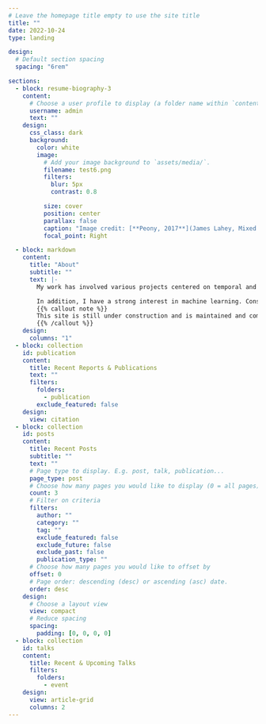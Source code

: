 ```yaml
---
# Leave the homepage title empty to use the site title
title: ""
date: 2022-10-24
type: landing

design:
  # Default section spacing
  spacing: "6rem"

sections:
  - block: resume-biography-3
    content:
      # Choose a user profile to display (a folder name within `content/authors/`)
      username: admin
      text: ""
    design:
      css_class: dark
      background:
        color: white
        image:
          # Add your image background to `assets/media/`.
          filename: test6.png
          filters:
            blur: 5px
            contrast: 0.8

          size: cover
          position: center
          parallax: false
          caption: "Image credit: [**Peony, 2017**](James Lahey, Mixed Media on Canvas)"
          focal_point: Right

  - block: markdown
    content:
      title: "About"
      subtitle: ""
      text: |-
        My work has involved various projects centered on temporal and spatial simulations, with a particular focus on stochastic and physical phenomena. On this website, I will present several significant projects broadly covering the field of computational physics. We will explore the numerical resolution of various types of partial differential equations (PDEs) applied to a wide range of physical phenomena, as well as the use of Monte Carlo simulations for modeling both quantum and classical systems.

        In addition, I have a strong interest in machine learning. Consequently, I will showcase various projects in this field, ranging from biological applications to more physics-oriented topics, such as SIREN and LSTM networks. These projects will cover classical regression and classification problems, as well as more complex topics, including the study of generative adversarial networks (GANs) and diffusion models.
        {{% callout note %}}
        This site is still under construction and is maintained and complete during my free time, feel free to contact me if you have any suggestion or question.
        {{% /callout %}}
    design:
      columns: "1"
  - block: collection
    id: publication
    content:
      title: Recent Reports & Publications
      text: ""
      filters:
        folders:
          - publication
        exclude_featured: false
    design:
      view: citation
  - block: collection
    id: posts
    content:
      title: Recent Posts
      subtitle: ""
      text: ""
      # Page type to display. E.g. post, talk, publication...
      page_type: post
      # Choose how many pages you would like to display (0 = all pages)
      count: 3
      # Filter on criteria
      filters:
        author: ""
        category: ""
        tag: ""
        exclude_featured: false
        exclude_future: false
        exclude_past: false
        publication_type: ""
      # Choose how many pages you would like to offset by
      offset: 0
      # Page order: descending (desc) or ascending (asc) date.
      order: desc
    design:
      # Choose a layout view
      view: compact
      # Reduce spacing
      spacing:
        padding: [0, 0, 0, 0]
  - block: collection
    id: talks
    content:
      title: Recent & Upcoming Talks
      filters:
        folders:
          - event
    design:
      view: article-grid
      columns: 2
---
```

